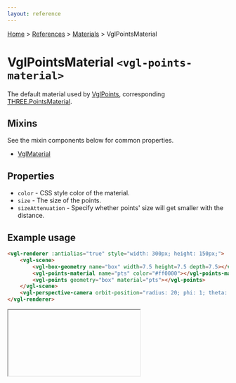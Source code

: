 ```yaml
---
layout: reference
---
```

[Home](..) &gt; [References](.) &gt; [Materials](.#materials) &gt; VglPointsMaterial
# VglPointsMaterial `<vgl-points-material>`
The default material used by [VglPoints](vgl-points), corresponding [THREE.PointsMaterial](https://threejs.org/docs/index.html#api/materials/PointsMaterial).
## Mixins
See the mixin components below for common properties.
* [VglMaterial](vgl-material)

## Properties
* `color` - CSS style color of the material.
* `size` - The size of the points.
* `sizeAttenuation` - Specify whether points' size will get smaller with the distance.

## Example usage
```html
<vgl-renderer :antialias="true" style="width: 300px; height: 150px;">
    <vgl-scene>
        <vgl-box-geometry name="box" width=7.5 height=7.5 depth=7.5></vgl-box-geometry>
        <vgl-points-material name="pts" color="#ff0000"></vgl-points-material>
        <vgl-points geometry="box" material="pts"></vgl-points>
    </vgl-scene>
    <vgl-perspective-camera orbit-position="radius: 20; phi: 1; theta: 1;"></vgl-perspective-camera>
</vgl-renderer>
```
<div class="vgl-example"><iframe class="vgl-example__content" srcdoc="
    <style>
        body {
            margin: 0;
            overflow: hidden;
        }
        .vgl-canvas {
            height: 100vh;
        }
    </style>
    <vgl-renderer :antialias='true' class='vgl-canvas'>
        <vgl-scene>
            <vgl-box-geometry name='box' width=7.5 height=7.5 depth=7.5></vgl-box-geometry>
            <vgl-points-material name='pts' color='#ff0000'></vgl-points-material>
            <vgl-points geometry='box' material='pts'></vgl-points>
        </vgl-scene>
        <vgl-perspective-camera orbit-position='radius: 20; phi: 1; theta: 1;'></vgl-perspective-camera>
    </vgl-renderer>
    <script src='https://unpkg.com/vue/dist/vue.min.js'></script>
    <script src='https://unpkg.com/three/build/three.min.js'></script>
    <script src='../js/vue-gl.js'></script>
    <script>
        Object.keys(VueGL).forEach(function(name) {
            Vue.component(name, VueGL[name]);
        });
        const vm = new Vue({
            el: '.vgl-canvas'
        });
    </script>
"></iframe></div>
<script src="https://unpkg.com/srcdoc-polyfill@1.0.0/srcdoc-polyfill.min.js"></script>
